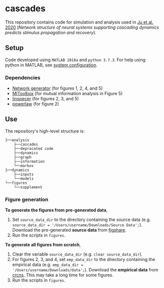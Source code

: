 # cascades
This repository contains code for simulation and analysis used in [Ju et al. 2020](https://doi.org/10.1088/1741-2552/abbff1) (*Network structure of neural systems supporting cascading dynamics predicts stimulus propagation and recovery*).

## Setup
Code developed using `MATLAB 2018a` and `python 3.7.3`. For help using python in MATLAB, see [system configuration](https://www.mathworks.com/help/matlab/matlab_external/system-and-configuration-requirements.html).

### Dependencies
* [Network generator](https://github.com/BassettLab/network-generator) (for figures 1, 2, 4, and 5)
* [MIToolbox](https://github.com/Craigacp/MIToolbox) (for mutual information analysis in Figure 5)
* [linspecer](https://www.mathworks.com/matlabcentral/fileexchange/42673-beautiful-and-distinguishable-line-colors-colormap) (for figures 2, 3, and 5)
* [powerlaw](https://github.com/jeffalstott/powerlaw) (for figure 2)

## Use
The repository's high-level structure is:
```
├──analysis
    ├──cascades
    ├──depracated code
    ├──dynamics
    ├──graph
    ├──information
    └──markov
├──dynamics
    ├──inputs
    └──models
└──figures
    └──supplement
```

### Figure generation

**To generate the figures from pre-generated data**,
1. Set `source_data_dir` to the directory containing the source data (e.g. `source_data_dir = '/Users/username/Downloads/Source Data';`). Download the pre-generated **source data** from [figshare](https://figshare.com/s/f517286cad7994ab0aa9).
2. Run the scripts in `figures`.

**To generate all figures from scratch**,
1. Clear the variable `source_data_dir` (e.g. `clear source_data_dir`).
2. For figures 2, 3, and 4, set `emp_data_dir` to the directory containing the empirical data (e.g. `emp_data_dir = '/Users/username/Downloads/data';`). Download the **empirical data** from [crcns](http://crcns.org/data-sets/ssc/ssc-3/about-ssc-3). This may take a long time for some figures.
3. Run the scripts in `figures`.
